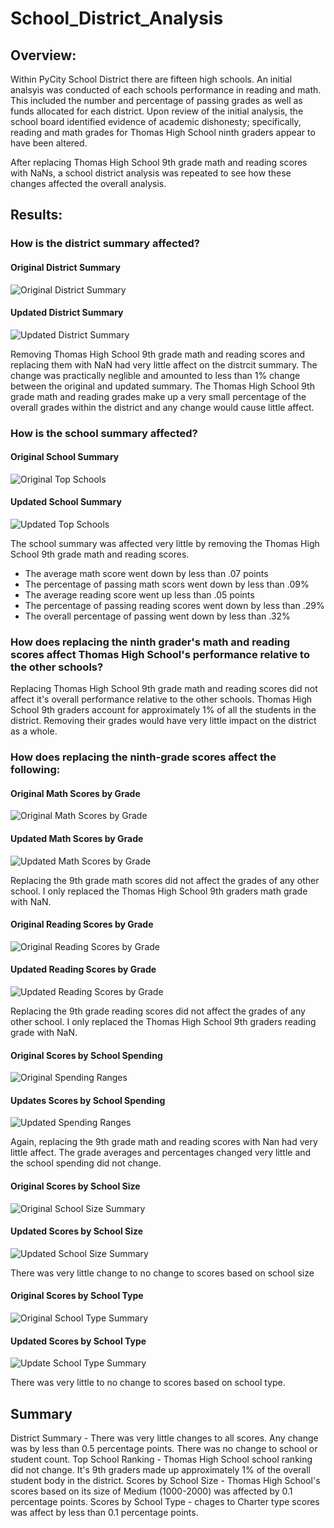 # School_District_Analysis

## Overview:

Within PyCity School District there are fifteen high schools. An initial analsyis was conducted of each schools performance in reading and math. This included the number and percentage of passing grades as well as funds allocated for each district. Upon review of the initial analysis, the school board identified evidence of academic dishonesty; specifically, reading and math grades for Thomas High School ninth graders appear to have been altered. 

After replacing Thomas High School 9th grade math and reading scores with NaNs, a school district analysis was repeated to see how these changes affected the overall analysis.

## Results:

### How is the district summary affected?

#### Original District Summary
![Original District Summary](https://user-images.githubusercontent.com/100816778/162599456-f6bbe1bb-4865-4d47-88b4-f55f2b5d5b00.png)

#### Updated District Summary
![Updated District Summary](https://user-images.githubusercontent.com/100816778/162599465-86f7e7dc-a570-49b9-9746-a545f6ae8d08.png)

Removing Thomas High School 9th grade math and reading scores and replacing them with NaN had very little affect on the distrcit summary. The change was practically neglible and amounted to less than 1% change between the original and updated summary. The Thomas High School 9th grade math and reading grades make up a very small percentage of the overall grades within the district and any change would cause little affect.

### How is the school summary affected?

#### Original School Summary
![Original Top Schools](https://user-images.githubusercontent.com/100816778/162628533-fd51c977-9fef-484c-b375-2ca73dfb4763.png)

#### Updated School Summary
![Updated Top Schools](https://user-images.githubusercontent.com/100816778/162628537-fb658ad5-f0ef-4eed-ac0e-69f909128d4f.png)

The school summary was affected very little by removing the Thomas High School 9th grade math and reading scores. 
- The average math score went down by less than .07 points
- The percentage of passing math scors went down by less than .09%
- The average reading score went up less than .05 points
- The percentage of passing reading scores went down by less than .29%
- The overall percentage of passing went down by less than .32%

### How does replacing the ninth grader's math and reading scores affect Thomas High School's performance relative to the other schools?

Replacing Thomas High School 9th grade math and reading scores did not affect it's overall performance relative to the other schools. Thomas High School 9th graders account for approximately 1% of all the students in the district. Removing their grades would have very little impact on the district as a whole.

### How does replacing the ninth-grade scores affect the following:

#### Original Math Scores by Grade
![Original Math Scores by Grade](https://user-images.githubusercontent.com/100816778/162628277-307ed2bb-56f6-48b3-90f4-46a3a247f684.png)

#### Updated Math Scores by Grade
![Updated Math Scores by Grade](https://user-images.githubusercontent.com/100816778/162628271-12b91aec-aaed-4208-b925-c38f30da8003.png)

Replacing the 9th grade math scores did not affect the grades of any other school. I only replaced the Thomas High School 9th graders math grade with NaN.

#### Original Reading Scores by Grade
![Original Reading Scores by Grade](https://user-images.githubusercontent.com/100816778/162628253-b9f6e5b2-9cbe-4558-88e5-3868f16c7a58.png)

#### Updated Reading Scores by Grade
![Updated Reading Scores by Grade](https://user-images.githubusercontent.com/100816778/162628256-2438431e-510d-4c6e-9657-3e308c6970af.png)

Replacing the 9th grade reading scores did not affect the grades of any other school. I only replaced the Thomas High School 9th graders reading grade with NaN.

#### Original Scores by School Spending
![Original Spending Ranges](https://user-images.githubusercontent.com/100816778/162630967-d275ceb5-dee0-42a8-924a-e1ba8ca34a9d.png)

#### Updates Scores by School Spending
![Updated Spending Ranges](https://user-images.githubusercontent.com/100816778/162630976-e361ff6a-50f4-4570-b45e-f1368cb9fc52.png)

Again, replacing the 9th grade math and reading scores with Nan had very little affect. The grade averages and percentages changed very little and the school spending did not change.

#### Original Scores by School Size
![Original School Size Summary](https://user-images.githubusercontent.com/100816778/162628243-35d3b1c5-482f-45d6-8580-f4d5e11cd536.png)

#### Updated Scores by School Size
![Updated School Size Summary](https://user-images.githubusercontent.com/100816778/162628237-88e76e71-101b-4ce2-9b6c-ba7eba9ab0be.png)

There was very little change to no change to scores based on school size

#### Original Scores by School Type
![Original School Type Summary](https://user-images.githubusercontent.com/100816778/162628231-c9e7f7b2-9c23-4a36-9095-2d6e9f49ae0a.png)

#### Updated Scores by School Type
![Update School Type Summary](https://user-images.githubusercontent.com/100816778/162628193-47eaea84-6108-46d3-9980-a643be01d84f.png)

There was very little to no change to scores based on school type.

## Summary
District Summary - There was very little changes to all scores. Any change was by less than 0.5 percentage points. There was no change to school or student count.
Top School Ranking - Thomas High School school ranking did not change. It's 9th graders made up approximately 1% of the overall student body in the district. 
Scores by School Size - Thomas High School's scores based on its size of Medium (1000-2000) was affected by 0.1 percentage points.
Scores by School Type - chages to Charter type scores was affect by less than 0.1 percentage points.
